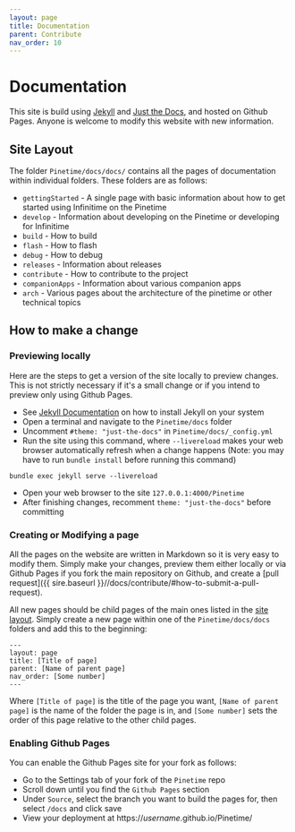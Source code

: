 ```yaml
---
layout: page
title: Documentation
parent: Contribute
nav_order: 10
---
```


# Documentation

This site is build using [Jekyll](https://jekyllrb.com/) and [Just the Docs](https://pmarsceill.github.io/just-the-docs/), and hosted on Github Pages. Anyone is welcome to modify this website with new information.

## Site Layout

The folder `Pinetime/docs/docs/` contains all the pages of documentation within individual folders. These folders are as follows:

- `gettingStarted` - A single page with basic information about how to get started using Infinitime on the Pinetime
- `develop` - Information about developing on the Pinetime or developing for Infinitime
- `build` - How to build
- `flash` - How to flash
- `debug` - How to debug
- `releases` - Information about releases
- `contribute` - How to contribute to the project
- `companionApps` - Information about various companion apps
- `arch` - Various pages about the architecture of the pinetime or other technical topics

## How to make a change

### Previewing locally

Here are the steps to get a version of the site locally to preview changes. This is not strictly necessary if it's a small change or if you intend to preview only using Github Pages.

- See [Jekyll Documentation](https://jekyllrb.com/docs/) on how to install Jekyll on your system
- Open a terminal and navigate to the `Pinetime/docs` folder
- Uncomment `#theme: "just-the-docs"` in `Pinetime/docs/_config.yml`
- Run the site using this command, where `--livereload` makes your web browser automatically refresh when a change happens (Note: you may have to run `bundle install` before running this command)
```
bundle exec jekyll serve --livereload
```
- Open your web browser to the site `127.0.0.1:4000/Pinetime`
- After finishing changes, recomment `theme: "just-the-docs"` before committing

### Creating or Modifying a page

All the pages on the website are written in Markdown so it is very easy to modify them. Simply make your changes, preview them either locally or via Github Pages if you fork the main repository on Github, and create a [pull request]({{ sire.baseurl }}//docs/contribute/#how-to-submit-a-pull-request).

All new pages should be child pages of the main ones listed in the [site layout](#site-layout). Simply create a new page within one of the `Pinetime/docs/docs` folders and add this to the beginning:
```
---
layout: page
title: [Title of page]
parent: [Name of parent page]
nav_order: [Some number]
---
```
Where `[Title of page]` is the title of the page you want, `[Name of parent page]` is the name of the folder the page is in, and `[Some number]` sets the order of this page relative to the other child pages.

### Enabling Github Pages

You can enable the Github Pages site for your fork as follows:
- Go to the Settings tab of your fork of the `Pinetime` repo
- Scroll down until you find the `Github Pages` section
- Under `Source`, select the branch you want to build the pages for, then select `/docs` and click save
- View your deployment at https://_username_.github.io/Pinetime/

